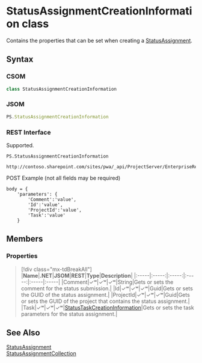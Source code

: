 [comment]: # (Name:StatusAssignmentCreationInformation)
[comment]: # (Name:Microsoft.ProjectServer.StatusAssignmentCreationInformation)
[comment]: # (Type:class)
[comment]: # (Status:Verified)

# <a name="name"></a>StatusAssignmentCreationInformation class

<a name="description"></a>Contains the properties that can be set when creating a [StatusAssignment](StatusAssignment.md).

## <a name="syntax"></a>Syntax

### CSOM

```cs
class StatusAssignmentCreationInformation 
```

### JSOM

```javascript
PS.StatusAssignmentCreationInformation
```
### REST Interface

Supported.

```
PS.StatusAssignmentCreationInformation

http://contoso.sharepoint.com/sites/pwa/_api/ProjectServer/EnterpriseResources('{resourceid}')/Assignments/Add
```
POST Example (not all fields may be required)
```
body = {
	'parameters': {
		'Comment':'value', 
		'Id':'value', 
		'ProjectId':'value', 
		'Task':'value'		
	}
```

## <a name="members"></a>Members

### <a name="properties"></a>Properties
> [!div class="mx-tdBreakAll"]
|**Name**|**.NET**|**JSOM**|**REST**|**Type**|**Description**|
|:-----|:-----:|:-----:|:-----:|:-----|:-----|
|<a name="Comment"></a>Comment|&#x2713;&#x02B7;|&#x2713;&#x02B7;|&#x2713;&#x02B7;|String|Gets or sets the comment for the status submission.|
|<a name="Id"></a>Id|&#x2713;&#x02B7;|&#x2713;&#x02B7;|&#x2713;&#x02B7;|Guid|Gets or sets the GUID of the status assignment.|
|<a name="ProjectId"></a>ProjectId|&#x2713;&#x02B7;|&#x2713;&#x02B7;|&#x2713;&#x02B7;|Guid|Gets or sets the GUID of the project that contains the status assignment.|
|<a name="Task"></a>Task|&#x2713;&#x02B7;|&#x2713;&#x02B7;|&#x2713;&#x02B7;|[StatusTaskCreationInformation](StatusTaskCreationInformation.md)|Gets or sets the task parameters for the status assignment.|

## <a name="seeAlso"></a>See Also

[StatusAssignment](StatusAssignment.md)<br/>
[StatusAssignmentCollection](StatusAssignmentCollection.md)<br/>
